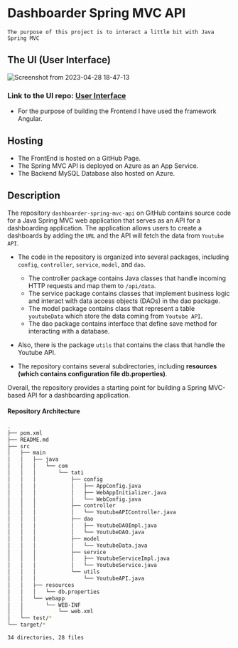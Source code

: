# Dashboarder Spring MVC API
`The purpose of this project is to interact a little bit with Java Spring MVC`
## The UI (User Interface)
![Screenshot from 2023-04-28 18-47-13](https://user-images.githubusercontent.com/95311883/235217933-e8dba9ca-681b-4568-8b61-f57148b45362.png)

### Link to the UI repo: [User Interface](https://github.com/tati2002med/youtube-dashboarder-service)
- For the purpose of building the Frontend I have used the framework Angular.

## Hosting
- The FrontEnd is hosted on a GitHub Page.
- The Spring MVC API is deployed on Azure as an App Service.
- The Backend MySQL Database also hosted on Azure.

## Description
The repository `dashboarder-spring-mvc-api` on GitHub contains source code for a Java Spring MVC web application that serves as an API for a dashboarding application. The application allows users to create a dashboards by adding the `URL` and the API will fetch the data from `Youtube API`.


- The code in the repository is organized into several packages, including `config`, `controller`, `service`, `model`, and `dao`. 
  - The controller package contains Java classes that handle incoming HTTP requests and map them to `/api/data`. 
  - The service package contains classes that implement business logic and interact with data access objects (DAOs) in the dao package. 
  - The model package contains class that represent a table `youtubeData` which store the data coming from `Youtube API`. 
  - The dao package contains interface that define save method for interacting with a database.

- Also, there is the package `utils` that contains the class that handle the Youtube API.


- The repository contains several subdirectories, including <b>resources (which contains configuration file db.properties)</b>.

Overall, the repository provides a starting point for building a Spring MVC-based API for a dashboarding application.

#### Repository Architecture
``` bash
.
├── pom.xml
├── README.md
├── src
│   ├── main
│   │   ├── java
│   │   │   └── com
│   │   │       └── tati
│   │   │           ├── config
│   │   │           │   ├── AppConfig.java
│   │   │           │   ├── WebAppInitializer.java
│   │   │           │   └── WebConfig.java
│   │   │           ├── controller
│   │   │           │   └── YoutubeAPIController.java
│   │   │           ├── dao
│   │   │           │   ├── YoutubeDAOImpl.java
│   │   │           │   └── YoutubeDAO.java
│   │   │           ├── model
│   │   │           │   └── YoutubeData.java
│   │   │           ├── service
│   │   │           │   ├── YoutubeServiceImpl.java
│   │   │           │   └── YoutubeService.java
│   │   │           └── utils
│   │   │               └── YoutubeAPI.java
│   │   ├── resources
│   │   │   └── db.properties
│   │   └── webapp
│   │       └── WEB-INF
│   │           └── web.xml
│   └── test/*
└── target/*

34 directories, 28 files

```

